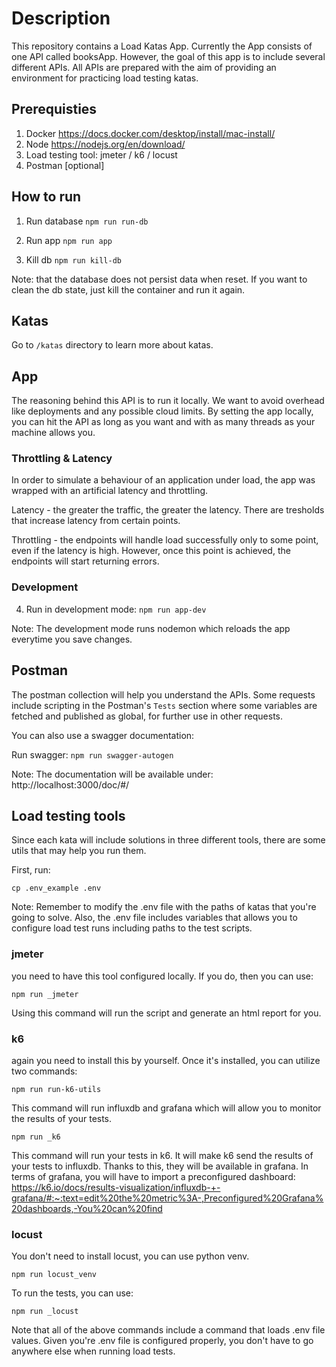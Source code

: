 # Description
This repository contains a Load Katas App. 
Currently the App consists of one API called booksApp. 
However, the goal of this app is to include several different APIs. 
All APIs are prepared with the aim of providing an environment for practicing 
load testing katas.

## Prerequisties
1. Docker https://docs.docker.com/desktop/install/mac-install/
2. Node https://nodejs.org/en/download/
3. Load testing tool: jmeter / k6 / locust
4. Postman [optional]

## How to run

1. Run database
``npm run run-db``

2. Run app
``npm run app``

3. Kill db
``npm run kill-db``

Note: that the database does not persist data when reset.
If you want to clean the db state, just kill the container 
and run it again.

## Katas
Go to `/katas` directory to learn more about katas.

## App
The reasoning behind this API is to run it locally. We want to avoid 
overhead like deployments and any possible cloud limits. By setting the app
locally, you can hit the API as long as you want and with as many threads as 
your machine allows you. 

### Throttling & Latency
In order to simulate a behaviour of an application under load, the app was wrapped with
an artificial latency and throttling.

Latency - the greater the traffic, the greater the latency. There are tresholds that increase 
latency from certain points.

Throttling - the endpoints will handle load successfully only to some point, even if the latency is high. 
However, once this point is achieved, the endpoints will start returning errors.

### Development

4. Run in development mode: ``npm run app-dev``

Note: The development mode runs nodemon which reloads the app everytime you save changes.

## Postman

The postman collection will help you understand the APIs. 
Some requests include scripting in the Postman's `Tests` section where 
some variables are fetched and published as global, for further use in other requests.

You can also use a swagger documentation:

Run swagger: ``npm run swagger-autogen``

Note: The documentation will be available under: http://localhost:3000/doc/#/


## Load testing tools
Since each kata will include solutions in three different tools, there are some utils that may help you
run them.

First, run:
```
cp .env_example .env
```

Note: Remember to modify the .env file with the paths of katas that you're going to solve.
Also, the .env file includes variables that allows you to configure load test runs including paths 
to the test scripts.

### jmeter
you need to have this tool configured locally. If you do, then you can use:
```
npm run _jmeter
```
Using this command will run the script and generate an html report for you.


### k6
again you need to install this by yourself. Once it's installed, you can utilize two commands:
```
npm run run-k6-utils
```
This command will run influxdb and grafana which will allow you to monitor the results of your tests.
```
npm run _k6
``` 
This command will run your tests in k6. It will make k6 send the results of your tests to influxdb. 
Thanks to this, they will be available in grafana. 
In terms of grafana, you will have to import a preconfigured dashboard: https://k6.io/docs/results-visualization/influxdb-+-grafana/#:~:text=edit%20the%20metric%3A-,Preconfigured%20Grafana%20dashboards,-You%20can%20find

### locust
You don't need to install locust, you can use python venv.
```
npm run locust_venv
```
To run the tests, you can use:
```
npm run _locust
```

Note that all of the above commands include a command that loads .env file values.
Given you're .env file is configured properly, you don't have to go anywhere else when running load tests.